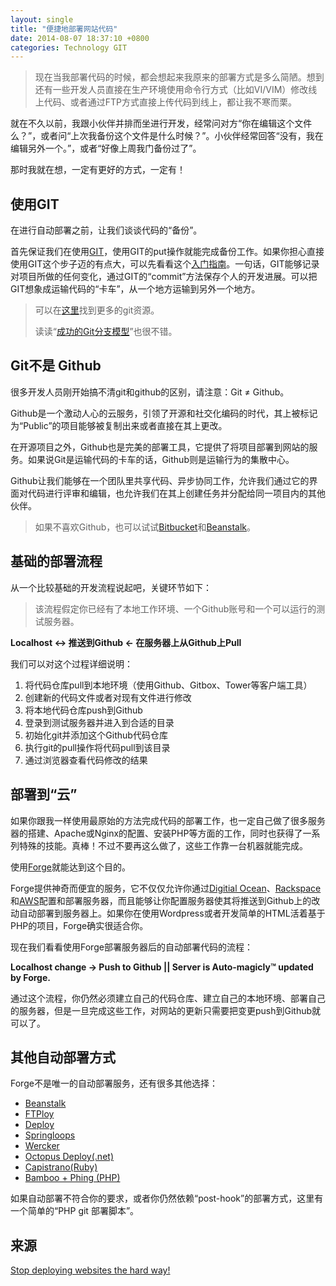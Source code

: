 ```yaml
---
layout: single
title: "便捷地部署网站代码"
date: 2014-08-07 18:37:10 +0800
categories: Technology GIT
---
```


> 现在当我部署代码的时候，都会想起来我原来的部署方式是多么简陋。想到还有一些开发人员直接在生产环境使用命令行方式（比如VI/VIM）修改线上代码、或者通过FTP方式直接上传代码到线上，都让我不寒而栗。

就在不久以前，我跟小伙伴并排而坐进行开发，经常问对方“你在编辑这个文件么？”，或者问“上次我备份这个文件是什么时候？”。小伙伴经常回答“没有，我在编辑另外一个。”，或者“好像上周我门备份过了”。

那时我就在想，一定有更好的方式，一定有！

<!--more-->

## 使用GIT ##

在进行自动部署之前，让我们谈谈代码的“备份”。

首先保证我们在使用[GIT][1]，使用GIT的put操作就能完成备份工作。如果你担心直接使用GIT这个步子迈的有点大，可以先看看这个[入门指南][2]。一句话，GIT能够记录对项目所做的任何变化，通过GIT的“commit”方法保存个人的开发进展。可以把GIT想象成运输代码的“卡车”，从一个地方运输到另外一个地方。

> 可以在[这里][3]找到更多的git资源。
> 
> 读读“[成功的Git分支模型][4]”也很不错。

## Git不是 Github ##

很多开发人员刚开始搞不清git和github的区别，请注意：Git ≠ Github。

Github是一个激动人心的云服务，引领了开源和社交化编码的时代，其上被标记为“Public”的项目能够被复制出来或者直接在其上更改。

在开源项目之外，Github也是完美的部署工具，它提供了将项目部署到网站的服务。如果说Git是运输代码的卡车的话，Github则是运输行为的集散中心。

Github让我们能够在一个团队里共享代码、异步协同工作，允许我们通过它的界面对代码进行评审和编辑，也允许我们在其上创建任务并分配给同一项目内的其他伙伴。

> 如果不喜欢Github，也可以试试[Bitbucket][5]和[Beanstalk][6]。

## 基础的部署流程 ## 

从一个比较基础的开发流程说起吧，关键环节如下：

> 该流程假定你已经有了本地工作环境、一个Github账号和一个可以运行的测试服务器。


**Localhost <-> 推送到Github <- 在服务器上从Github上Pull**

我们可以对这个过程详细说明：

1. 将代码仓库pull到本地环境（使用Github、Gitbox、Tower等客户端工具）
2. 创建新的代码文件或者对现有文件进行修改
3. 将本地代码仓库push到Github
4. 登录到测试服务器并进入到合适的目录
5. 初始化git并添加这个Github代码仓库
6. 执行git的pull操作将代码pull到该目录
7. 通过浏览器查看代码修改的结果

## 部署到“云” ##

如果你跟我一样使用最原始的方法完成代码的部署工作，也一定自己做了很多服务器的搭建、Apache或Nginx的配置、安装PHP等方面的工作，同时也获得了一系列特殊的技能。真棒！不过不要再这么做了，这些工作靠一台机器就能完成。

使用[Forge][7]就能达到这个目的。

Forge提供神奇而便宜的服务，它不仅仅允许你通过[Digitial Ocean][8]、[Rackspace][9]和[AWS][10]配置和部署服务器，而且能够让你配置服务器使其将推送到Github上的改动自动部署到服务器上。如果你在使用Wordpress或者开发简单的HTML活着基于PHP的项目，Forge确实很适合你。

现在我们看看使用Forge部署服务器后的自动部署代码的流程：

**Localhost change -> Push to Github || Server is Auto-magicly™ updated by Forge.**

通过这个流程，你仍然必须建立自己的代码仓库、建立自己的本地环境、部署自己的服务器，但是一旦完成这些工作，对网站的更新只需要把变更push到Github就可以了。

## 其他自动部署方式 ##

Forge不是唯一的自动部署服务，还有很多其他选择：

- [Beanstalk][11]
- [FTPloy][12]
- [Deploy][13]
- [Springloops][14]
- [Wercker][15]
- [Octopus Deploy(.net)][16]
- [Capistrano(Ruby)][17]
- [Bamboo + Phing (PHP)][18]

如果自动部署不符合你的要求，或者你仍然依赖“post-hook”的部署方式，这里有一个简单的“PHP git 部署脚本”。

## 来源 ##

[Stop deploying websites the hard way!][0]

[0]: https://medium.com/@adammccombs/stop-deploying-websites-the-hard-way-2c499eab85ed
[1]: http://git-scm.com/ "git"
[2]: http://rogerdudler.github.io/git-guide/index.zh.html
[3]: http://bradfrostweb.com/blog/post/gitgithub-resources/
[4]: /blog/2014/08/09/a-successful-git-branching-model/
[5]: https://bitbucket.org/
[6]: http://beanstalkapp.com/
[7]: https://forge.laravel.com/
[8]: https://www.digitalocean.com/
[9]: http://www.rackspace.com/
[10]: http://aws.amazon.com/
[11]: http://beanstalkapp.com/
[12]: http://ftploy.com/
[13]: https://www.deployhq.com/
[14]: http://www.springloops.io/
[15]: http://wercker.com/
[16]: https://octopusdeploy.com/
[17]: http://capistranorb.com/
[18]: https://www.atlassian.com/software/bamboo